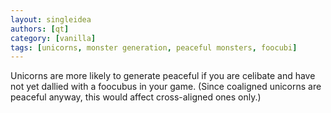 ```yaml
---
layout: singleidea
authors: [qt]
category: [vanilla]
tags: [unicorns, monster generation, peaceful monsters, foocubi]
---
```

Unicorns are more likely to generate peaceful if you are celibate and have not
yet dallied with a foocubus in your game. (Since coaligned unicorns are peaceful
anyway, this would affect cross-aligned ones only.)

